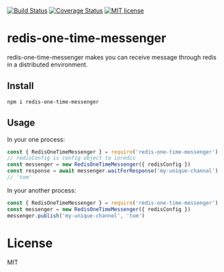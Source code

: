 [![Build Status](https://travis-ci.org/wanming/redis-one-time-messenger.svg?branch=master)](https://travis-ci.org/wanming/redis-one-time-messenger.svg?branch=master)
[![Coverage Status](https://coveralls.io/repos/github/wanming/redis-one-time-messenger/badge.svg?branch=master)](https://coveralls.io/github/wanming/redis-one-time-messenger?branch=master)
[![MIT license](http://img.shields.io/badge/license-MIT-brightgreen.svg)](http://opensource.org/licenses/MIT)

# redis-one-time-messenger

redis-one-time-messenger makes you can receive message through redis in a distributed environment.

## Install
```
npm i redis-one-time-messenger
```

## Usage

In your one process:
```js
const { RedisOneTimeMessenger } = require('redis-one-time-messenger')
// redisConfig is config object to ioredis
const messenger = new RedisOneTimeMessenger({ redisConfig })
const response = await messenger.waitForResponse('my-unique-channal')
// 'tom'
```

In your another process:
```js
const { RedisOneTimeMessenger } = require('redis-one-time-messenger')
const messenger = new RedisOneTimeMessenger({ redisConfig })
messenger.publish('my-unique-channel', 'tom')
```

# License
MIT
